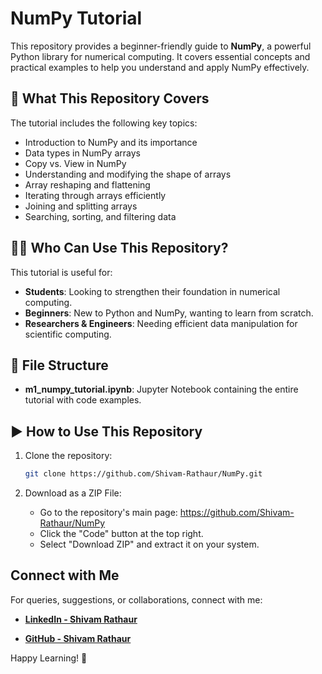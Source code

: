 # NumPy Tutorial

This repository provides a beginner-friendly guide to **NumPy**, a powerful Python library for numerical computing. It covers essential concepts and practical examples to help you understand and apply NumPy effectively.

## 📌 What This Repository Covers

The tutorial includes the following key topics:

- Introduction to NumPy and its importance
- Data types in NumPy arrays
- Copy vs. View in NumPy
- Understanding and modifying the shape of arrays
- Array reshaping and flattening
- Iterating through arrays efficiently
- Joining and splitting arrays
- Searching, sorting, and filtering data

## 👨‍💻 Who Can Use This Repository?

This tutorial is useful for:

- **Students**: Looking to strengthen their foundation in numerical computing.
- **Beginners**: New to Python and NumPy, wanting to learn from scratch.
- **Researchers & Engineers**: Needing efficient data manipulation for scientific computing.

## 📂 File Structure

- **m1_numpy_tutorial.ipynb**: Jupyter Notebook containing the entire tutorial with code examples.

## ▶️ How to Use This Repository

1. Clone the repository:
   ```bash
   git clone https://github.com/Shivam-Rathaur/NumPy.git
   ```

2. Download as a ZIP File:
   - Go to the repository's main page: https://github.com/Shivam-Rathaur/NumPy
   - Click the "Code" button at the top right.
   - Select "Download ZIP" and extract it on your system.

## Connect with Me
For queries, suggestions, or collaborations, connect with me:
- **[LinkedIn - Shivam Rathaur](https://www.linkedin.com/in/shivam-rathaur/)**

- **[GitHub - Shivam Rathaur](https://github.com/Shivam-Rathaur)**


Happy Learning! 🚀

